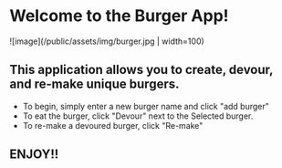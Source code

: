 # Welcome to the Burger App!

![image](/public/assets/img/burger.jpg | width=100)

## This application allows you to create, devour, and re-make unique burgers.

* To begin, simply enter a new burger name and click "add burger"
* To eat the burger, click "Devour" next to the Selected burger.
* To re-make a devoured burger, click "Re-make"

## ENJOY!!





